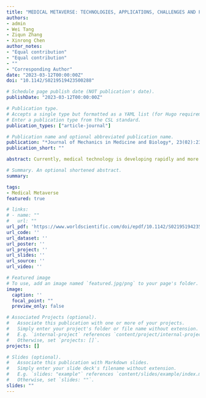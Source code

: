 ```yaml
---
title: "MEDICAL METAVERSE: TECHNOLOGIES, APPLICATIONS, CHALLENGES AND FUTURE"
authors:
- admin
- Wei Tang
- Ziqun Zhang
- Xinrong Chen
author_notes:
- "Equal contribution"
- "Equal contribution"
- ""
- "Corresponding Author"
date: "2023-03-12T00:00:00Z"
doi: "10.1142/S0219519423500288"

# Schedule page publish date (NOT publication's date).
publishDate: "2023-03-12T00:00:00Z"

# Publication type.
# Accepts a single type but formatted as a YAML list (for Hugo requirements).
# Enter a publication type from the CSL standard.
publication_types: ["article-journal"]

# Publication name and optional abbreviated publication name.
publication: "*Journal of Mechanics in Medicine and Biology*, 23(02):2350028 **(MOST READ ARTICLE OF THE JOURNAL)**"
publication_short: ""

abstract: Currently, medical technology is developing rapidly and more medical problems are being solved. However, the shortage of medical resources and the high cost of medical care have become severe medical problems in response to the needs of patients. The continuous improvement of medical experience and quality is one of the most critical issues and is widely valued. The metaverse is an emerging digital space that integrates all kinds of technologies, including artificial intelligence, virtual reality, augmented reality, internet technology, blockchain and digital twin, etc. These technologies can ensure an immersive experience in the metaverse for humans to complete various tasks efficiently. Many fields, including video games, industrial production and medical service, have started to pay attention to the application of the metaverse. In the medical field, medical personnel can use the metaverse to achieve efficient diagnosis, education and treatments. And the interaction between medical personnel and patients in digital space can be strong. In this paper, we review the technologies and the applications of the metaverse and explore the potential of the metaverse in healthcare from several application scenarios. Based on this, the current challenges are analyzed and the possible solutions are proposed as the future direction of medical metaverse.

# Summary. An optional shortened abstract.
summary: 

tags:
- Medical Metaverse
featured: true

# links:
# - name: ""
#   url: ""
url_pdf: 'https://www.worldscientific.com/doi/epdf/10.1142/S0219519423500288'
url_code: ''
url_dataset: ''
url_poster: ''
url_project: ''
url_slides: ''
url_source: ''
url_video: ''

# Featured image
# To use, add an image named `featured.jpg/png` to your page's folder. 
image:
  caption: ''
  focal_point: ""
  preview_only: false

# Associated Projects (optional).
#   Associate this publication with one or more of your projects.
#   Simply enter your project's folder or file name without extension.
#   E.g. `internal-project` references `content/project/internal-project/index.md`.
#   Otherwise, set `projects: []`.
projects: []

# Slides (optional).
#   Associate this publication with Markdown slides.
#   Simply enter your slide deck's filename without extension.
#   E.g. `slides: "example"` references `content/slides/example/index.md`.
#   Otherwise, set `slides: ""`.
slides: ""
---
```



